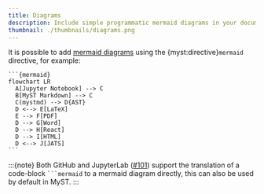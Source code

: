 ```yaml
---
title: Diagrams
description: Include simple programmatic mermaid diagrams in your documents.
thumbnail: ./thumbnails/diagrams.png
---
```


It is possible to add [mermaid diagrams](https://mermaid-js.github.io/mermaid) using the {myst:directive}`mermaid` directive, for example:

````{myst}
```{mermaid}
flowchart LR
  A[Jupyter Notebook] --> C
  B[MyST Markdown] --> C
  C(mystmd) --> D{AST}
  D <--> E[LaTeX]
  E --> F[PDF]
  D --> G[Word]
  D --> H[React]
  D --> I[HTML]
  D <--> J[JATS]
```
````

:::{note}
Both GitHub and JupyterLab ([#101](https://github.com/jupyter/enhancement-proposals/pull/101)) support the translation of a code-block ` ```mermaid ` to a mermaid diagram directly, this can also be used by default in MyST.
:::
